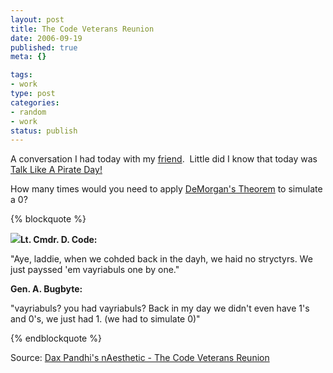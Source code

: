 ```yaml
--- 
layout: post
title: The Code Veterans Reunion
date: 2006-09-19
published: true
meta: {}

tags: 
- work
type: post
categories: 
- random
- work
status: publish
---
```



A conversation I had today with my [friend](http://nukeation.net/).  Little did I know that today was [Talk Like A Pirate Day!](http://www.talklikeapirate.com/piratehome.html)  



How many times would you need to apply [DeMorgan's Theorem](http://hyperphysics.phy-astr.gsu.edu/HBASE/electronic/gate.html#c1) to simulate a 0?

{% blockquote %}

**[![](http://blog.andyeick.com/content/binary/WindowsLiveWriter/TheCodeVeteransReunion_123BD/pirate_thumb4.jpg)](http://blog.andyeick.com/content/binary/WindowsLiveWriter/TheCodeVeteransReunion_123BD/pirate6.jpg)Lt. Cmdr. D. Code:**



"Aye, laddie, when we cohded back in the dayh, we haid no stryctyrs. We just payssed 'em vayriabuls one by one."



**Gen. A. Bugbyte:**



"vayriabuls? you had vayriabuls? Back in my day we didn't even have 1's and 0's, we just had 1. (we had to simulate 0)"

{% endblockquote %}

Source: [Dax Pandhi's nAesthetic - The Code Veterans Reunion](http://www.nukeation.net/2006/09/19/The+Code+Veterans+Reunion.aspx)

